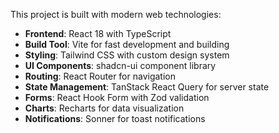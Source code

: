 

This project is built with modern web technologies:

- **Frontend**: React 18 with TypeScript
- **Build Tool**: Vite for fast development and building
- **Styling**: Tailwind CSS with custom design system
- **UI Components**: shadcn-ui component library
- **Routing**: React Router for navigation
- **State Management**: TanStack React Query for server state
- **Forms**: React Hook Form with Zod validation
- **Charts**: Recharts for data visualization
- **Notifications**: Sonner for toast notifications


